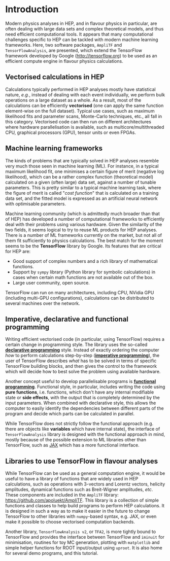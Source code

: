 # Introduction

Modern physics analyses in HEP, and in flavour physics in particular, are often dealing with large data sets and complex theoretical models, and thus need efficient computational tools. It appears that many computational challenges specific to HEP can be tackled with modern machine learning frameworks. Here, two software packages, `AmpliTF` and `TensorFlowAnalysis`, are presented, which extend the TensorFlow framework developed by Google (<http://tensorflow.org>) to be used as an efficient compute engine in flavour physics calculations. 

## Vectorised calculations in HEP

Calculations typically performed in HEP analyses mostly have statistical nature, _e.g._, instead of dealing with each event individually, we perform bulk operations on a large dataset as a whole. As a result, most of the calculations can be efficiently __vectorised__ (one can apply the same function element-wise on the full dataset). Typical use cases, such as maximum likelihood fits and parameter scans, Monte-Carlo techniques, etc., all fall in this category. Vectorised code can then run on different architectures where hardware parallelisation is available, such as multicore/multithreaded CPU, graphical processors (GPU), tensor units or even FPGAs. 

## Machine learning frameworks

The kinds of problems that are typically solved in HEP analyses resemble very much those seen in machine learning (ML). For instance, in a typical maximum likelihood fit, one minimises a certain figure of merit (negative log likelihood), which can be a rather complex function (theoretical model) calculated on a given (often large) data set, against a number of tunable parameters. This is pretty similar to a typical machine learning task, where the figure of merit is called "_cost function_" that is calculated on a training data set, and the fitted model is expressed as an artificial neural network with optimisable parameters. 

Machine learning community (which is admittedly much broader than that of HEP) has developed a number of computational frameworks to efficiently deal with their 
problems using various hardware. Given the similarity of the two fields, it seems logical to try to reuse ML products for HEP analyses. There is a number of ML frameworks currently on the market, but not all of them fit sufficiently to physics calculations. The best match for the moment seems to be the __TensorFlow__ library by Google. Its features that are critical for HEP are: 

   * Good support of complex numbers and a rich library of mathematical functions.
   * Support by `sympy` library (Python library for symbolic calculations) in cases when certain math functions are not available out of the box.
   * Large user community, open source.

TensorFlow can run on many architectures, including CPU, NVidia GPU (including multi-GPU configurations), calculations can be distributed to several machines over the network. 

## Imperative, declarative and functional programming

Writing efficient vectorised code (in particular, using TensorFlow) requires a certain change in programming style. The library uses the so-called 
[__declarative programming__](https://en.wikipedia.org/wiki/Declarative_programming) style. Instead of exactly ordering the computer _how_ to perform calculations step-by-step ([__imperative programming__](https://en.wikipedia.org/wiki/Imperative_programming)), the user of TensorFlow describes _what_ has to be solved in terms of specific TensorFlow building blocks, and then gives the control to the framework which will decide how to best solve the problem using available hardware. 

Another concept useful to develop parallelisable programs is [__functional programming__](https://en.wikipedia.org/wiki/Functional_programming). Functional style, in particular, includes writing the code using __pure functions__, i.e. functions, which don't have any internal modifiable state or __side effects__, with the output that is completely determined by the input parameters. When combined with declarative style, this allows the computer to easily identify the dependencies between different parts of the program and decide which parts can be calculated in parallel. 

While TensorFlow does not strictly follow the functional approach (e.g. there are objects like __variables__ which have internal state), the interface of `TensorFlowAnalysis` library is designed with the functional approach in mind, mostly because of the possible extension to ML libraries other than TensorFlow, such as [JAX](https://jax.readthedocs.io/en/latest/) which has a more functional interface. 

## Libraries to use TensorFlow in flavour analyses

While TensorFlow can be used as a general computation engine, it would be useful to have a library of functions that are widely used in HEP calculations, such as operations with 3-vectors and Lorentz vectors, helicity amplitudes, dynamical functions such as Breit-Wigner amplitudes, _etc_. These components are included in the `AmpliTF` library: https://github.com/apoluekt/AmpliTF. This library is a collection of simple functions and classes to help build programs to perform HEP calculations. It is designed in such a way as to make it easier in the future to change TensorFlow to other libraries with `numpy`-based syntax, e.g. JAX, or even make it possible to choose vectorised computation backends. 

Another library, `TensorFlowAnalysis v2`, or `TFA2`, is more tightly bound to TensorFlow and provides the interface between TensorFlow and `iminuit` for minimisation, routines for toy MC generation, plotting with `matplotlib` and simple helper functions for ROOT input/output using `uproot`. It is also home for several demo programs, and this tutorial. 
